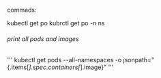 commads:

kubectl get po
kubrctl get po -n ns

###### print all pods and images 
'''
kubectl get pods --all-namespaces -o jsonpath="{.items[*].spec.containers[*].image}"
'''
